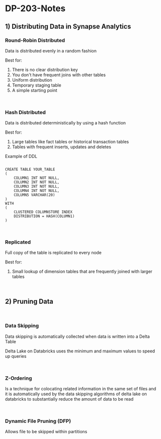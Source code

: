 # DP-203-Notes

## 1) Distributing Data in Synapse Analytics

### Round-Robin Distributed

Data is distributed evenly in a random fashion

Best for: 
1) There is no clear distribution key
2) You don't have frequent joins with other tables
3) Uniform distribution 
4) Temporary staging table
5) A simple starting point

<br>

### Hash Distributed

Data is distributed deterministically by using a hash function

Best for: 
1) Large tables like fact tables or historical transaction tables
2) Tables with frequent inserts, updates and deletes

Example of DDL
```

CREATE TABLE YOUR_TABLE 
(
    COLUMN1 INT NOT NULL, 
    COLUMN2 INT NOT NULL, 
    COLUMN3 INT NOT NULL, 
    COLUMN4 INT NOT NULL, 
    COLUMN5 VARCHAR(20) 
)
WITH 
(
    CLUSTERED COLUMNSTORE INDEX
    DISTRIBUTION = HASH(COLUMN1)
)

```
<br>

### Replicated

Full copy of the table is replicated to every node

Best for: 
1) Small lookup of dimension tables that are frequently joined with larger tables

<br>

## 2) Pruning Data
<br>

### Data Skipping

Data skipping is automatically collected when data is written into a Delta Table

Delta Lake on Databricks uses the minimum and maximum values to speed up queries

<br>

### Z-Ordering

Is a technique for colocating related information in the same set of files and it is automatically used by the data skipping algorithms of delta lake on databricks to substantially reduce the amount of data to be read

<br>

### Dynamic File Pruning (DFP)

Allows file to be skipped within partitions